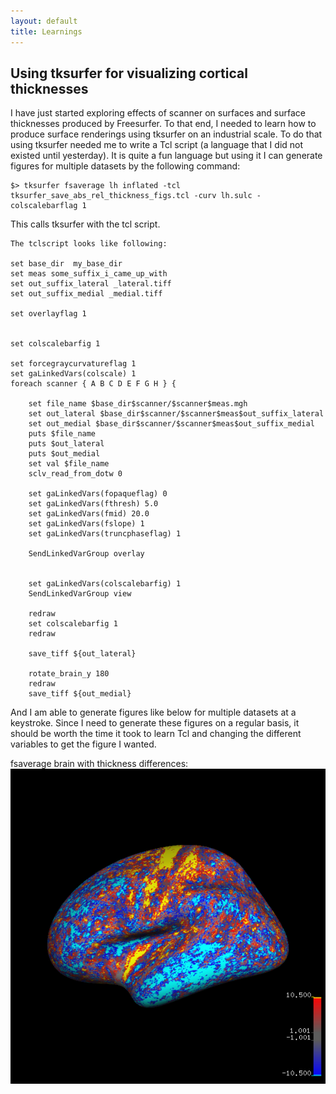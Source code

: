 ```yaml
---
layout: default
title: Learnings
---
```

## Using tksurfer for visualizing cortical thicknesses 
I have just started exploring effects of scanner on surfaces and surface thicknesses produced by Freesurfer.
To that end, I needed to learn how to produce surface renderings using tksurfer on an industrial scale.
To do that using tksurfer needed me to write a Tcl script (a language that I did not existed until yesterday).
It is quite a fun language but using it I can generate figures for multiple datasets by the following command:

```
$> tksurfer fsaverage lh inflated -tcl tksurfer_save_abs_rel_thickness_figs.tcl -curv lh.sulc -colscalebarflag 1
```
This calls tksurfer with the tcl script.

```
The tclscript looks like following:

set base_dir  my_base_dir
set meas some_suffix_i_came_up_with
set out_suffix_lateral _lateral.tiff
set out_suffix_medial _medial.tiff

set overlayflag 1


set colscalebarfig 1

set forcegraycurvatureflag 1
set gaLinkedVars(colscale) 1
foreach scanner { A B C D E F G H } {

	set file_name $base_dir$scanner/$scanner$meas.mgh
	set out_lateral $base_dir$scanner/$scanner$meas$out_suffix_lateral
	set out_medial $base_dir$scanner/$scanner$meas$out_suffix_medial
	puts $file_name
	puts $out_lateral
	puts $out_medial
	set val $file_name
	sclv_read_from_dotw 0

	set gaLinkedVars(fopaqueflag) 0
	set gaLinkedVars(fthresh) 5.0
	set gaLinkedVars(fmid) 20.0
	set gaLinkedVars(fslope) 1
	set gaLinkedVars(truncphaseflag) 1

	SendLinkedVarGroup overlay


	set gaLinkedVars(colscalebarfig) 1
	SendLinkedVarGroup view

	redraw
	set colscalebarfig 1
	redraw

	save_tiff ${out_lateral}
	
	rotate_brain_y 180
	redraw
	save_tiff ${out_medial}
```

And I am able to generate figures like below for multiple datasets at a keystroke.
Since I need to generate these figures on a regular basis, it should be worth the 
time it took to learn Tcl and changing the different variables to get the figure
I wanted.

fsaverage brain with thickness differences:
![alt text](/images/fsaverage_surf.jpg "fsaverage thickness")


